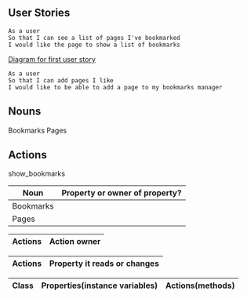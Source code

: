 User Stories
--------------
```
As a user
So that I can see a list of pages I've bookmarked
I would like the page to show a list of bookmarks
```

[Diagram for first user story](https://docs.google.com/document/d/1k1xpbtsubpFRwNrn_ZggF5RIv_QdLAjiu8jgIJi6qv4/edit)

```
As a user
So that I can add pages I like
I would like to be able to add a page to my bookmarks manager
```

Nouns
-----
Bookmarks
Pages

Actions
---------
show_bookmarks

|Noun|Property or owner of property?|
|---------|------------|
|Bookmarks
|Pages


|Actions|Action owner|
|---------|------------|

|Actions|Property it reads or changes|
|---------|------------|

|Class|Properties(instance variables)|Actions(methods)|
|---------|------------|-----------|
